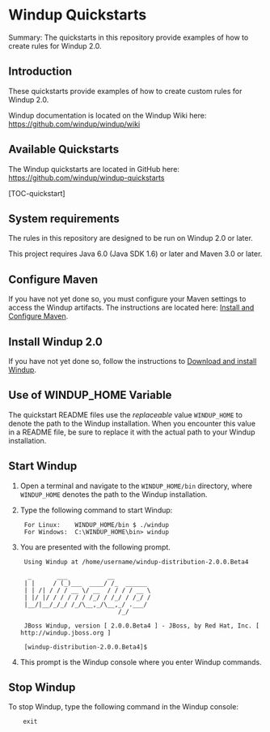 Windup Quickstarts
=================

Summary: The quickstarts in this repository provide examples of how to create rules for Windup 2.0.

Introduction
------------

These quickstarts provide examples of how to create custom rules for Windup 2.0.

Windup documentation is located on the Windup Wiki here: <https://github.com/windup/windup/wiki>


Available Quickstarts
---------------------

The Windup quickstarts are located in GitHub here: <https://github.com/windup/windup-quickstarts>


[TOC-quickstart]


System requirements
-------------------

The rules in this repository are designed to be run on Windup 2.0 or later.

This project requires Java 6.0 (Java SDK 1.6) or later and Maven 3.0 or later.

 
Configure Maven
---------------

If you have not yet done so, you must configure your Maven settings to access the Windup artifacts. The instructions are located here: [Install and Configure Maven](https://github.com/windup/windup/wiki/Install-and-Configure-Maven).


Install Windup 2.0
------------------

If you have not yet done so, follow the instructions to [Download and install Windup](https://github.com/windup/windup/wiki/Install-Windup).


Use of WINDUP_HOME Variable
---------------------------------

The quickstart README files use the *replaceable* value `WINDUP_HOME` to denote the path to the Windup installation. When you encounter this value in a README file, be sure to replace it with the actual path to your Windup installation. 


Start Windup
------------

1. Open a terminal and navigate to the `WINDUP_HOME/bin` directory, where `WINDUP_HOME` denotes the path to the Windup installation.

2. Type the following command to start Windup:

        For Linux:    WINDUP_HOME/bin $ ./windup
        For Windows:  C:\WINDUP_HOME\bin> windup

3. You are presented with the following prompt.

        Using Windup at /home/username/windup-distribution-2.0.0.Beta4
        
         _       ___           __          
        | |     / (_)___  ____/ /_  ______ 
        | | /| / / / __ \/ __  / / / / __ \
        | |/ |/ / / / / / /_/ / /_/ / /_/ /
        |__/|__/_/_/ /_/\__,_/\__,_/ .___/ 
                                  /_/      
        
        JBoss Windup, version [ 2.0.0.Beta4 ] - JBoss, by Red Hat, Inc. [ http://windup.jboss.org ]
        
        [windup-distribution-2.0.0.Beta4]$ 

4. This prompt is the Windup console where you enter Windup commands.


Stop Windup
-----------

To stop Windup, type the following command in the Windup console:

        exit



